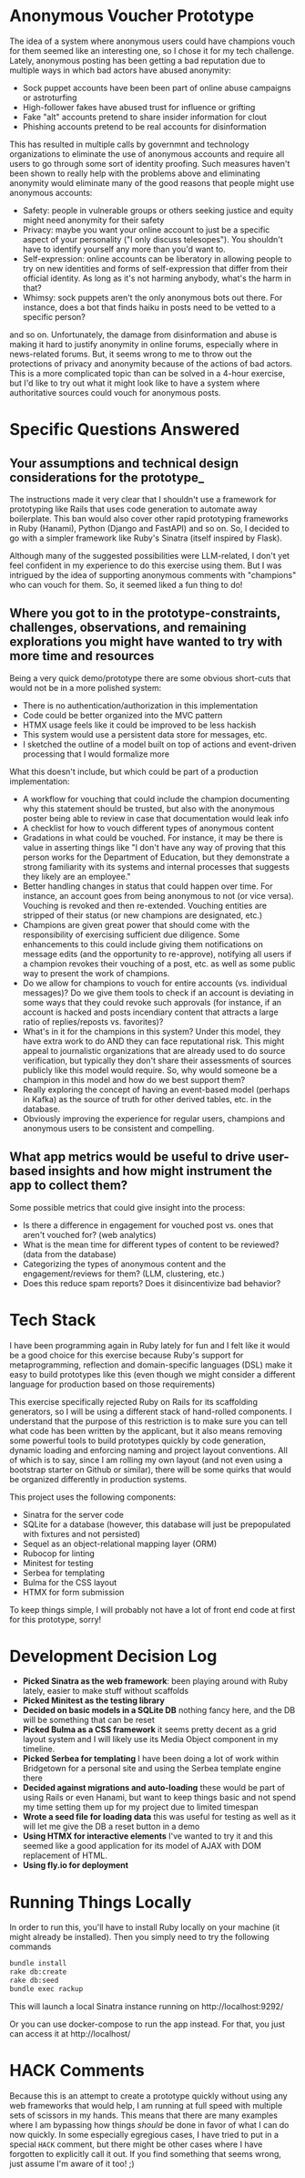 # Anonymous Voucher Prototype

The idea of a system where anonymous users could have champions vouch for them seemed like an interesting one, so I chose it for my tech challenge. Lately, anonymous posting has been getting a bad reputation due to multiple ways in which bad actors have abused anonymity:

- Sock puppet accounts have been been part of online abuse campaigns or astroturfing
- High-follower fakes have abused trust for influence or grifting
- Fake "alt" accounts pretend to share insider information for clout
- Phishing accounts pretend to be real accounts for disinformation

This has resulted in multiple calls by governmnt and technology organizations to eliminate the use of anonymous accounts and require all users to go through some sort of identity proofing. Such measures haven't been shown to really help with the problems above and eliminating anonymity would eliminate many of the good reasons that people might use anonymous accounts:
 
- Safety: people in vulnerable groups or others seeking justice and equity might need anonymity for their safety
- Privacy: maybe you want your online account to just be a specific aspect of your personality ("I only discuss telesopes"). You shouldn't have to identify yourself any more than you'd want to.
- Self-expression: online accounts can be liberatory in allowing people to try on new identities and forms of self-expression that differ from their official identity. As long as it's not harming anybody, what's the harm in that?
- Whimsy: sock puppets aren't the only anonymous bots out there. For instance, does a bot that finds haiku in posts need to be vetted to a specific person?

and so on. Unfortunately, the damage from disinformation and abuse is making it hard to justify anonymity in online forums, especially where in news-related forums. But, it seems wrong to me to throw out the protections of privacy and anonymity because of the actions of bad actors. This is a more complicated topic than can be solved in a 4-hour exercise, but I'd like to try out what it might look like to have a system where authoritative sources could vouch for anonymous posts.

# Specific Questions Answered

## Your assumptions and technical design considerations for the prototype_

The instructions made it very clear that I shouldn't use a framework for prototyping like Rails that uses code generation to automate away boilerplate. This ban would also cover other rapid prototyping frameworks in Ruby (Hanami), Python (Django and FastAPI) and so on. So, I decided to go with a simpler framework like Ruby's Sinatra (itself inspired by Flask).

Although many of the suggested possibilities were LLM-related, I don't yet feel confident in my experience to do this exercise using them. But I was intrigued by the idea of supporting anonymous comments with "champions" who can vouch for them. So, it seemed liked a fun thing to do!

## Where you got to in the prototype-constraints, challenges, observations, and remaining explorations you might have wanted to try with more time and resources

Being a very quick demo/prototype there are some obvious short-cuts that would not be in a more polished system:

- There is no authentication/authorization in this implementation
- Code could be better organized into the MVC pattern
- HTMX usage feels like it could be improved to be less hackish
- This system would use a persistent data store for messages, etc.
- I sketched the outline of a model built on top of actions and event-driven processing that I would formalize more

What this doesn't include, but which could be part of a production implementation:

- A workflow for vouching that could include the champion documenting why this statement should be trusted, but also with the anonymous poster being able to review in case that documentation would leak info
- A checklist for how to vouch different types of anonymous content
- Gradations in what could be vouched. For instance, it may be there is value in asserting things like "I don't have any way of proving that this person works for the Department of Education, but they demonstrate a strong familiarity with its systems and internal processes that suggests they likely are an employee."
- Better handling changes in status that could happen over time. For instance, an account goes from being anonymous to not (or vice versa). Vouching is revoked and then re-extended. Vouching entities are stripped of their status (or new champions are designated, etc.)
- Champions are given great power that should come with the responsibility of exercising sufficient due diligence. Some enhancements to this could include giving them notifications on message edits (and the opportunity to re-approve), notifying all users if a champion revokes their vouching of a post, etc. as well as some public way to present the work of champions.
- Do we allow for champions to vouch for entire accounts (vs. individual messages)? Do we give them tools to check if an account is deviating in some ways that they could revoke such approvals (for instance, if an account is hacked and posts incendiary content that attracts a large ratio of replies/reposts vs. favorites)?
- What's in it for the champions in this system? Under this model, they have extra work to do AND they can face reputational risk. This might appeal to journalistic organizations that are already used to do source verification, but typically they don't share their assessments of sources publicly like this model would require. So, why would someone be a champion in this model and how do we best support them?
- Really exploring the concept of having an event-based model (perhaps in Kafka) as the source of truth for other derived tables, etc. in the database.
- Obviously improving the experience for regular users, champions and anonymous users to be consistent and compelling.

## What app metrics would be useful to drive user-based insights and how might instrument the app to collect them?

Some possible metrics that could give insight into the process:

- Is there a difference in engagement for vouched post vs. ones that aren't vouched for? (web analytics)
- What is the mean time for different types of content to be reviewed? (data from the database)
- Categorizing the types of anonymous content and the engagement/reviews for them? (LLM, clustering, etc.)
- Does this reduce spam reports? Does it disincentivize bad behavior?

# Tech Stack
I have been programming again in Ruby lately for fun and I felt like it would be a good choice for this exercise because Ruby's support for metaprogramming, reflection and domain-specific languages (DSL) make it easy to build prototypes like this (even though we might consider a different language for production based on those requirements)

This exercise specifically rejected Ruby on Rails for its scaffolding generators, so I will be using a different stack of hand-rolled components. I understand that the purpose of this restriction is to make sure you can tell what code has been written by the applicant, but it also means removing some powerful tools to build prototypes quickly by code generation, dynamic loading and enforcing naming and project layout conventions. All of which is to say, since I am rolling my own layout (and not even using a bootstrap starter on Github or similar), there will be some quirks that would be organized differently in production systems.

This project uses the following components:
- Sinatra for the server code
- SQLite for a database (however, this database will just be prepopulated with fixtures and not persisted)
- Sequel as an object-relational mapping layer (ORM)
- Rubocop for linting
- Minitest for testing
- Serbea for templating
- Bulma for the CSS layout
- HTMX for form submission

To keep things simple, I will probably not have a lot of front end code at first for this prototype, sorry!

# Development Decision Log

- **Picked Sinatra as the web framework**: been playing around with Ruby lately, easier to make stuff without scaffolds
- **Picked Minitest as the testing library**
- **Decided on basic models in a SQLite DB** nothing fancy here, and the DB will be something that can be reset
- **Picked Bulma as a CSS framework** it seems pretty decent as a grid layout system and I will likely use its Media Object component in my timeline.
- **Picked Serbea for templating** I have been doing a lot of work within Bridgetown for a personal site and using the Serbea template engine there
- **Decided against migrations and auto-loading** these would be part of using Rails or even Hanami, but want to keep things basic and not spend my time setting them up for my project due to limited timespan
- **Wrote a seed file for loading data** this was useful for testing as well as it will let me give the DB a reset button in a demo
- **Using HTMX for interactive elements** I've wanted to try it and this seemed like a good application for its model of AJAX with DOM replacement of HTML.
- **Using fly.io for deployment**

# Running Things Locally
In order to run this, you'll have to install Ruby locally on your machine (it might already be installed). Then you simply need to try the following commands

```bash
bundle install
rake db:create
rake db:seed
bundle exec rackup
```

This will launch a local Sinatra instance running on http://localhost:9292/

Or you can use docker-compose to run the app instead. For that, you just can access it at http://localhost/

# HACK Comments
Because this is an attempt to create a prototype quickly without using any web frameworks that would help, I am running at full speed with multiple sets of scissors in my hands. This means that there are many examples where I am bypassing how things _should_ be done in favor of what I can do now quickly. In some especially egregious cases, I have tried to put in a special `HACK` comment, but there might be other cases where I have forgotten to explicitly call it out. If you find something that seems wrong, just assume I'm aware of it too! ;)